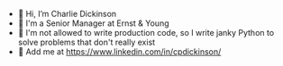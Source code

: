 - 👋 Hi, I’m Charlie Dickinson
- 🏢 I'm a Senior Manager at Ernst & Young
- 🧩 I'm not allowed to write production code, so I write janky Python to solve problems that don't really exist
- 🔗 Add me at https://www.linkedin.com/in/cpdickinson/

